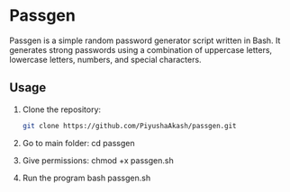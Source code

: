 # Passgen

Passgen is a simple random password generator script written in Bash. It generates strong passwords using a combination of uppercase letters, lowercase letters, numbers, and special characters.

## Usage

1. Clone the repository:
   ```bash
   git clone https://github.com/PiyushaAkash/passgen.git

2. Go to main folder:
cd passgen

3. Give permissions:
chmod +x passgen.sh

4. Run the program
bash passgen.sh
